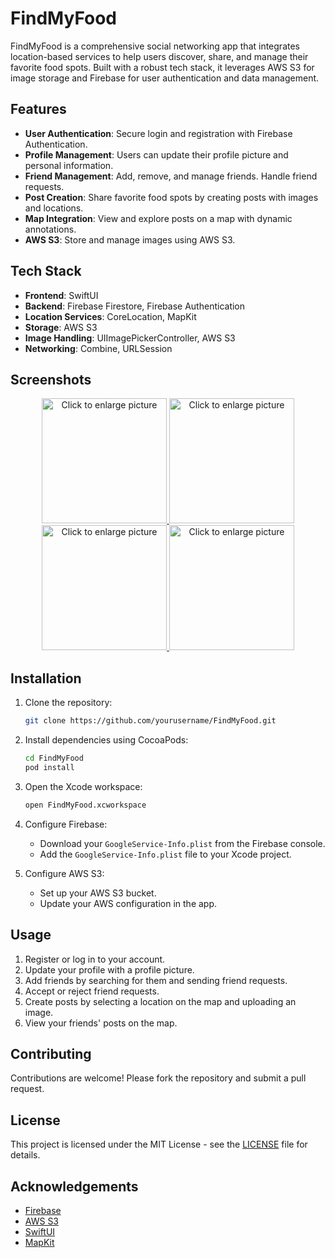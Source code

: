 # FindMyFood

FindMyFood is a comprehensive social networking app that integrates location-based services to help users discover, share, and manage their favorite food spots. Built with a robust tech stack, it leverages AWS S3 for image storage and Firebase for user authentication and data management.

## Features

- **User Authentication**: Secure login and registration with Firebase Authentication.
- **Profile Management**: Users can update their profile picture and personal information.
- **Friend Management**: Add, remove, and manage friends. Handle friend requests.
- **Post Creation**: Share favorite food spots by creating posts with images and locations.
- **Map Integration**: View and explore posts on a map with dynamic annotations.
- **AWS S3**: Store and manage images using AWS S3.

## Tech Stack

- **Frontend**: SwiftUI
- **Backend**: Firebase Firestore, Firebase Authentication
- **Location Services**: CoreLocation, MapKit
- **Storage**: AWS S3
- **Image Handling**: UIImagePickerController, AWS S3
- **Networking**: Combine, URLSession

## Screenshots
<div style="text-align: center;">
    <a href="https://drive.google.com/uc?export=view&id=1yAZ3Pfe8BIjJfMwEBkEqmPp77UoFoMnL">
        <img src="https://drive.google.com/uc?export=view&id=1yAZ3Pfe8BIjJfMwEBkEqmPp77UoFoMnL" style="width: 200px; max-width: 50%; height: auto" title="Click to enlarge picture" />
    </a>
    <a href="https://drive.google.com/uc?export=view&id=1b12JIkcs0zdRIftNpWJRMO_rGzktsWgZ">
        <img src="https://drive.google.com/uc?export=view&id=1b12JIkcs0zdRIftNpWJRMO_rGzktsWgZ" style="width: 200px; max-width: 50%; height: auto" title="Click to enlarge picture" />
    </a>
    <a href="https://drive.google.com/uc?export=view&id=1vNyqp7eUM9AywcuwsW2YVyn2cKJm1nR2">
        <img src="https://drive.google.com/uc?export=view&id=1vNyqp7eUM9AywcuwsW2YVyn2cKJm1nR2" style="width: 200px; max-width: 50%; height: auto" title="Click to enlarge picture" />
    </a>
    <a href="https://drive.google.com/uc?export=view&id=1khQ6ogsQLv-9DG35Dqx1Z8o7i-V1i9wB">
        <img src="https://drive.google.com/uc?export=view&id=1khQ6ogsQLv-9DG35Dqx1Z8o7i-V1i9wB" style="width: 200px; max-width: 50%; height: auto" title="Click to enlarge picture" />
    </a>
</div>



## Installation

1. Clone the repository:
    ```sh
    git clone https://github.com/yourusername/FindMyFood.git
    ```

2. Install dependencies using CocoaPods:
    ```sh
    cd FindMyFood
    pod install
    ```

3. Open the Xcode workspace:
    ```sh
    open FindMyFood.xcworkspace
    ```

4. Configure Firebase:
    - Download your `GoogleService-Info.plist` from the Firebase console.
    - Add the `GoogleService-Info.plist` file to your Xcode project.

5. Configure AWS S3:
    - Set up your AWS S3 bucket.
    - Update your AWS configuration in the app.

## Usage

1. Register or log in to your account.
2. Update your profile with a profile picture.
3. Add friends by searching for them and sending friend requests.
4. Accept or reject friend requests.
5. Create posts by selecting a location on the map and uploading an image.
6. View your friends' posts on the map.

## Contributing

Contributions are welcome! Please fork the repository and submit a pull request.

## License

This project is licensed under the MIT License - see the [LICENSE](LICENSE) file for details.

## Acknowledgements

- [Firebase](https://firebase.google.com/)
- [AWS S3](https://aws.amazon.com/s3/)
- [SwiftUI](https://developer.apple.com/xcode/swiftui/)
- [MapKit](https://developer.apple.com/documentation/mapkit/)
